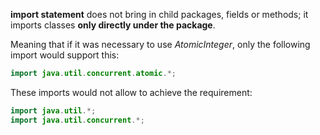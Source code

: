 **import statement** does not bring in child packages, fields or methods; 
it imports classes **only directly under the package**.

Meaning that if it was necessary to use _AtomicInteger_,
only the following import would support this: 
```java
import java.util.concurrent.atomic.*;
```

These imports would not allow to achieve the requirement:
```java
import java.util.*;
import java.util.concurrent.*;
```